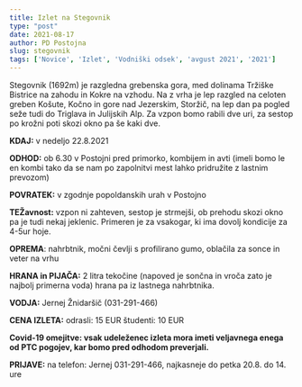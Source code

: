```yaml
---
title: Izlet na Stegovnik
type: "post"
date: 2021-08-17
author: PD Postojna
slug: stegovnik
tags: ['Novice', 'Izlet', 'Vodniški odsek', 'avgust 2021', '2021']
---
```


Stegovnik (1692m) je razgledna grebenska gora, med dolinama Tržiške Bistrice na
zahodu in Kokre na vzhodu. Na z vrha je lep razgled na celoten greben Košute, Kočno in gore
nad Jezerskim, Storžič, na lep dan pa pogled seže tudi do Triglava in Julijskih Alp. Za vzpon
bomo rabili dve uri, za sestop po krožni poti skozi okno pa še kaki dve.

**KDAJ:** v nedeljo 22.8.2021

**ODHOD:** ob 6.30 v Postojni pred primorko, kombijem in avti (imeli bomo le en kombi tako da se nam po zapolnitvi mest lahko pridružite z lastnim prevozom)

**POVRATEK:** v zgodnje popoldanskih urah v Postojno

**TEŽavnost:** vzpon ni zahteven, sestop je strmejši, ob prehodu skozi okno pa je tudi nekaj jeklenic. Primeren je za vsakogar, ki ima dovolj kondicije za 4-5ur hoje.

**OPREMA**: nahrbtnik, močni čevlji s profilirano gumo, oblačila za sonce in veter na vrhu

**HRANA in PIJAČA:** 2 litra tekočine (napoved je sončna in vroča zato je najbolj primerna voda) hrana pa iz lastnega nahrbtnika.

**VODJA:** Jernej Žnidaršič (031-291-466)

**CENA IZLETA:** odrasli: 15 EUR študenti: 10 EUR

**Covid-19 omejitve: vsak udeleženec izleta mora imeti veljavnega enega od PTC pogojev, kar bomo pred odhodom preverjali.**

**PRIJAVE:** na telefon: Jernej 031-291-466, najkasneje do petka 20.8. do 14. ure
